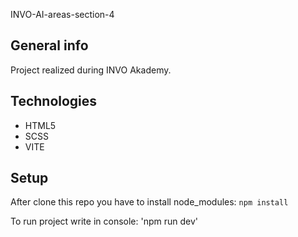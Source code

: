INVO-AI-areas-section-4

## General info
Project realized during INVO Akademy. 

## Technologies
* HTML5
* SCSS
* VITE

## Setup
After clone this repo you have to install node_modules:
`npm install`

To run project write in console:
'npm run dev'



